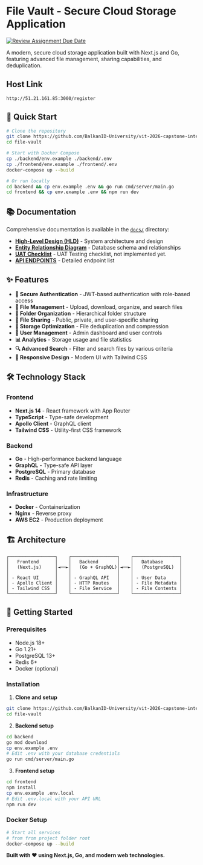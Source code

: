 # File Vault - Secure Cloud Storage Application

[![Review Assignment Due Date](https://classroom.github.com/assets/deadline-readme-button-22041afd0340ce965d47ae6ef1cefeee28c7c493a6346c4f15d667ab976d596c.svg)](https://classroom.github.com/a/2xw7QaEj)

A modern, secure cloud storage application built with Next.js and Go, featuring advanced file management, sharing capabilities, and deduplication.


## Host Link
```
http://51.21.161.85:3000/register
```

## 🚀 Quick Start

```bash
# Clone the repository
git clone https://github.com/BalkanID-University/vit-2026-capstone-internship-hiring-task-sid2001.git
cd file-vault

# Start with Docker Compose
cp ./backend/env.example ./backend/.env
cp ./frontend/env.example ./frontend/.env
docker-compose up --build

# Or run locally
cd backend && cp env.example .env && go run cmd/server/main.go
cd frontend && cp env.example .env && npm run dev
```

## 📚 Documentation

Comprehensive documentation is available in the [`docs/`](./docs/) directory:

- **[High-Level Design (HLD)](./docs/HLD.md)** - System architecture and design
- **[Entity Relationship Diagram](./docs/ER_Diagram.md)** - Database schema and relationships
- **[UAT Checklist](./docs/UAT_CHECKLIST.md)** - UAT Testing checklist, not implemented yet.
- **[API ENDPOINTS](./docs/UAT_CHECKLIST.md)** - Detailed endpoint list


## ✨ Features

- **🔐 Secure Authentication** - JWT-based authentication with role-based access
- **📁 File Management** - Upload, download, organize, and search files
- **📂 Folder Organization** - Hierarchical folder structure
- **🔗 File Sharing** - Public, private, and user-specific sharing
- **💾 Storage Optimization** - File deduplication and compression
- **👥 User Management** - Admin dashboard and user controls
- **📊 Analytics** - Storage usage and file statistics
- **🔍 Advanced Search** - Filter and search files by various criteria
- **📱 Responsive Design** - Modern UI with Tailwind CSS

## 🛠️ Technology Stack

### Frontend
- **Next.js 14** - React framework with App Router
- **TypeScript** - Type-safe development
- **Apollo Client** - GraphQL client
- **Tailwind CSS** - Utility-first CSS framework

### Backend
- **Go** - High-performance backend language
- **GraphQL** - Type-safe API layer
- **PostgreSQL** - Primary database
- **Redis** - Caching and rate limiting

### Infrastructure
- **Docker** - Containerization
- **Nginx** - Reverse proxy
- **AWS EC2** - Production deployment

## 🏗️ Architecture

```
┌─────────────────┐    ┌─────────────────┐    ┌─────────────────┐
│   Frontend      │    │   Backend       │    │   Database      │
│   (Next.js)     │◄──►│   (Go + GraphQL)│◄──►│   (PostgreSQL)  │
│                 │    │                 │    │                 │
│ - React UI      │    │ - GraphQL API   │    │ - User Data     │
│ - Apollo Client │    │ - HTTP Routes   │    │ - File Metadata │
│ - Tailwind CSS  │    │ - File Service  │    │ - File Contents │
└─────────────────┘    └─────────────────┘    └─────────────────┘
```

## 🚀 Getting Started

### Prerequisites
- Node.js 18+
- Go 1.21+
- PostgreSQL 13+
- Redis 6+
- Docker (optional)

### Installation

1. **Clone and setup**
```bash
git clone https://github.com/BalkanID-University/vit-2026-capstone-internship-hiring-task-sid2001.git
cd file-vault
```

2. **Backend setup**
```bash
cd backend
go mod download
cp env.example .env
# Edit .env with your database credentials
go run cmd/server/main.go
```

3. **Frontend setup**
```bash
cd frontend
npm install
cp env.example .env.local
# Edit .env.local with your API URL
npm run dev
```

### Docker Setup
```bash
# Start all services
# from from project folder root
docker-compose up --build

```

**Built with ❤️ using Next.js, Go, and modern web technologies.**